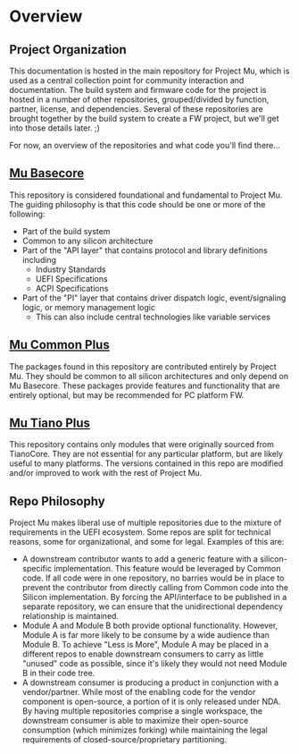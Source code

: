 # Overview

## Project Organization

This documentation is hosted in the main repository for Project Mu, which is used as a central collection point for community interaction and documentation. The build system and firmware code for the project is hosted in a number of other repositories, grouped/divided by function, partner, license, and dependencies. Several of these repositories are brought together by the build system to create a FW project, but we'll get into those details later. ;)

For now, an overview of the repositories and what code you'll find there...

## [Mu Basecore](https://github.com/Microsoft/mu_basecore)

This repository is considered foundational and fundamental to Project Mu. The guiding philosophy is that this code should be one or more of the following:

* Part of the build system
* Common to any silicon architecture
* Part of the "API layer" that contains protocol and library definitions including
    * Industry Standards
    * UEFI Specifications
    * ACPI Specifications
* Part of the "PI" layer that contains driver dispatch logic, event/signaling logic, or memory management logic
    * This can also include central technologies like variable services

## [Mu Common Plus](https://github.com/Microsoft/mu_plus)

The packages found in this repository are contributed entirely by Project Mu. They should be common to all silicon architectures and only depend on Mu Basecore. These packages provide features and functionality that are entirely optional, but may be recommended for PC platform FW.

## [Mu Tiano Plus](https://github.com/Microsoft/mu_tiano_plus)

This repository contains only modules that were originally sourced from TianoCore. They are not essential for any particular platform, but are likely useful to many platforms. The versions contained in this repo are modified and/or improved to work with the rest of Project Mu.

## Repo Philosophy

Project Mu makes liberal use of multiple repositories due to the mixture of requirements in the UEFI ecosystem. Some repos are split for technical reasons, some for organizational, and some for legal. Examples of this are:

  * A downstream contributor wants to add a generic feature with a silicon-specific implementation. This feature would be leveraged by Common code. If all code were in one repository, no barries would be in place to prevent the contributor from directly calling from Common code into the Silicon implementation. By forcing the API/interface to be published in a separate repository, we can ensure that the unidirectional dependency relationship is maintained.
  * Module A and Module B both provide optional functionality. However, Module A is far more likely to be consume by a wide audience than Module B. To achieve "Less is More", Module A may be placed in a different repos to enable downstream consumers to carry as little "unused" code as possible, since it's likely they would not need Module B in their code tree.
  * A downstream consumer is producing a product in conjunction with a vendor/partner. While most of the enabling code for the vendor component is open-source, a portion of it is only released under NDA. By having multiple repositories comprise a single workspace, the downstream consumer is able to maximize their open-source consumption (which minimizes forking) while maintaining the legal requirements of closed-source/proprietary partitioning.
